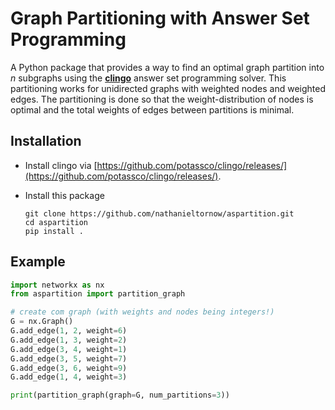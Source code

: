 # Graph Partitioning with Answer Set Programming

A Python package that provides a way to find an optimal graph partition into *n* subgraphs using the [**clingo**](https://potassco.org/clingo/) answer set programming solver.
This partitioning works for unidirected graphs with weighted nodes and weighted edges. The partitioning is done so that the weight-distribution of nodes is optimal and the total weights of edges between partitions is minimal.

## Installation

- Install clingo via [https://github.com/potassco/clingo/releases/](https://github.com/potassco/clingo/releases/).

- Install this package
  ```shell
  git clone https://github.com/nathanieltornow/aspartition.git
  cd aspartition
  pip install .
  ```

## Example

```python
import networkx as nx
from aspartition import partition_graph

# create com graph (with weights and nodes being integers!)
G = nx.Graph()
G.add_edge(1, 2, weight=6)
G.add_edge(1, 3, weight=2)
G.add_edge(3, 4, weight=1)
G.add_edge(3, 5, weight=7)
G.add_edge(3, 6, weight=9)
G.add_edge(1, 4, weight=3)

print(partition_graph(graph=G, num_partitions=3))
```